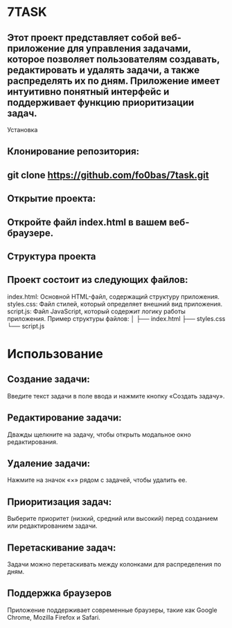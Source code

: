 # 7TASK
## Этот проект представляет собой веб-приложение для управления задачами, которое позволяет пользователям создавать, редактировать и удалять задачи, а также распределять их по дням. Приложение имеет интуитивно понятный интерфейс и поддерживает функцию приоритизации задач.
Установка
## Клонирование репозитория:<br>

## git clone https://github.com/fo0bas/7task.git<br>


## Открытие проекта:
## Откройте файл index.html в вашем веб-браузере.
## Структура проекта
## Проект состоит из следующих файлов:
index.html: Основной HTML-файл, содержащий структуру приложения.
styles.css: Файл стилей, который определяет внешний вид приложения.
script.js: Файл JavaScript, который содержит логику работы приложения.
Пример структуры файлов:
│
├── index.html
├── styles.css
└── script.js

# Использование<br>
## Создание задачи:<br>
Введите текст задачи в поле ввода и нажмите кнопку «Создать задачу».
## Редактирование задачи:<br>
Дважды щелкните на задачу, чтобы открыть модальное окно редактирования.
## Удаление задачи:<br>
Нажмите на значок «×» рядом с задачей, чтобы удалить ее.
## Приоритизация задач:<br>
Выберите приоритет (низкий, средний или высокий) перед созданием или редактированием задачи.
## Перетаскивание задач:<br>
Задачи можно перетаскивать между колонками для распределения по дням.
## Поддержка браузеров<br>
Приложение поддерживает современные браузеры, такие как Google Chrome, Mozilla Firefox и Safari.
